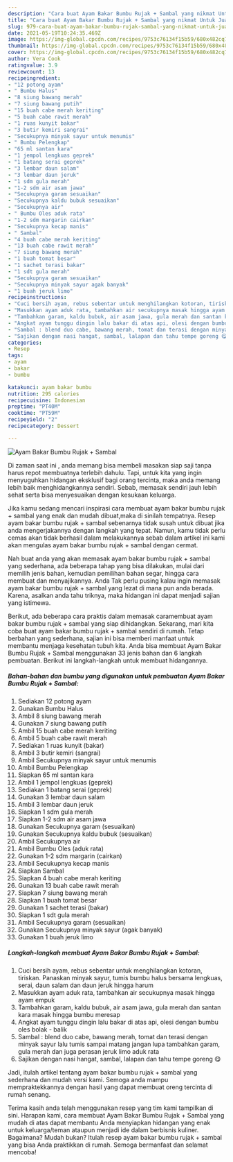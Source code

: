 ```yaml
---
description: "Cara buat Ayam Bakar Bumbu Rujak + Sambal yang nikmat Untuk Jualan"
title: "Cara buat Ayam Bakar Bumbu Rujak + Sambal yang nikmat Untuk Jualan"
slug: 979-cara-buat-ayam-bakar-bumbu-rujak-sambal-yang-nikmat-untuk-jualan
date: 2021-05-19T10:24:35.469Z
image: https://img-global.cpcdn.com/recipes/9753c76134f15b59/680x482cq70/ayam-bakar-bumbu-rujak-sambal-foto-resep-utama.jpg
thumbnail: https://img-global.cpcdn.com/recipes/9753c76134f15b59/680x482cq70/ayam-bakar-bumbu-rujak-sambal-foto-resep-utama.jpg
cover: https://img-global.cpcdn.com/recipes/9753c76134f15b59/680x482cq70/ayam-bakar-bumbu-rujak-sambal-foto-resep-utama.jpg
author: Vera Cook
ratingvalue: 3.9
reviewcount: 13
recipeingredient:
- "12 potong ayam"
- " Bumbu Halus"
- "8 siung bawang merah"
- "7 siung bawang putih"
- "15 buah cabe merah keriting"
- "5 buah cabe rawit merah"
- "1 ruas kunyit bakar"
- "3 butir kemiri sangrai"
- "Secukupnya minyak sayur untuk menumis"
- " Bumbu Pelengkap"
- "65 ml santan kara"
- "1 jempol lengkuas geprek"
- "1 batang serai geprek"
- "3 lembar daun salam"
- "3 lembar daun jeruk"
- "1 sdm gula merah"
- "1-2 sdm air asam jawa"
- "Secukupnya garam sesuaikan"
- "Secukupnya kaldu bubuk sesuaikan"
- "Secukupnya air"
- " Bumbu Oles aduk rata"
- "1-2 sdm margarin cairkan"
- "Secukupnya kecap manis"
- " Sambal"
- "4 buah cabe merah keriting"
- "13 buah cabe rawit merah"
- "7 siung bawang merah"
- "1 buah tomat besar"
- "1 sachet terasi bakar"
- "1 sdt gula merah"
- "Secukupnya garam sesuaikan"
- "Secukupnya minyak sayur agak banyak"
- "1 buah jeruk limo"
recipeinstructions:
- "Cuci bersih ayam, rebus sebentar untuk menghilangkan kotoran, tiriskan. Panaskan minyak sayur, tumis bumbu halus bersama lengkuas, serai, daun salam dan daun jeruk hingga harum"
- "Masukkan ayam aduk rata, tambahkan air secukupnya masak hingga ayam empuk"
- "Tambahkan garam, kaldu bubuk, air asam jawa, gula merah dan santan kara masak hingga bumbu meresap"
- "Angkat ayam tunggu dingin lalu bakar di atas api, olesi dengan bumbu oles bolak - balik"
- "Sambal : blend duo cabe, bawang merah, tomat dan terasi dengan minyak sayur lalu tumis sampai matang jangan lupa tambahkan garam, gula merah dan juga perasan jeruk limo aduk rata"
- "Sajikan dengan nasi hangat, sambal, lalapan dan tahu tempe goreng 😋"
categories:
- Resep
tags:
- ayam
- bakar
- bumbu

katakunci: ayam bakar bumbu 
nutrition: 295 calories
recipecuisine: Indonesian
preptime: "PT40M"
cooktime: "PT59M"
recipeyield: "2"
recipecategory: Dessert

---
```



![Ayam Bakar Bumbu Rujak + Sambal](https://img-global.cpcdn.com/recipes/9753c76134f15b59/680x482cq70/ayam-bakar-bumbu-rujak-sambal-foto-resep-utama.jpg)

Di zaman  saat ini , anda memang bisa membeli masakan siap saji tanpa harus repot membuatnya terlebih dahulu. Tapi, untuk kita yang ingin menyuguhkan hidangan eksklusif bagi orang tercinta, maka anda memang lebih baik menghidangkannya sendiri. Sebab, memasak sendiri jauh lebih sehat serta bisa menyesuaikan dengan kesukaan keluarga.

Jika kamu sedang mencari inspirasi cara membuat ayam bakar bumbu rujak + sambal yang enak dan mudah dibuat,maka di sinilah tempatnya. Resep ayam bakar bumbu rujak + sambal  sebenarnya tidak susah untuk dibuat jika anda mengerjakannya dengan langkah yang tepat. Namun, kamu tidak perlu cemas akan tidak berhasil dalam melakukannya 
sebab dalam artikel ini kami akan mengulas ayam bakar bumbu rujak + sambal dengan cermat.  



Nah buat anda yang akan memasak ayam bakar bumbu rujak + sambal yang sederhana, ada beberapa tahap yang bisa dilakukan, mulai dari memilih jenis bahan, kemudian pemilihan bahan segar, hingga cara membuat dan menyajikannya. Anda Tak perlu pusing kalau ingin memasak ayam bakar bumbu rujak + sambal yang lezat di mana pun anda berada. Karena, asalkan anda  tahu triknya, maka hidangan ini dapat menjadi sajian yang istimewa.

Berikut, ada beberapa cara praktis  dalam memasak caramembuat ayam bakar bumbu rujak + sambal yang siap dihidangkan. Sekarang, mari kita coba buat ayam bakar bumbu rujak + sambal sendiri di rumah. Tetap berbahan yang sederhana, sajian ini bisa memberi manfaat untuk membantu menjaga kesehatan tubuh kita. Anda bisa membuat Ayam Bakar Bumbu Rujak + Sambal menggunakan 33 jenis bahan dan 6 langkah pembuatan. Berikut ini langkah-langkah untuk membuat hidangannya.

<!--inarticleads1-->

##### Bahan-bahan dan bumbu yang digunakan untuk pembuatan Ayam Bakar Bumbu Rujak + Sambal:

1. Sediakan 12 potong ayam
1. Gunakan  Bumbu Halus
1. Ambil 8 siung bawang merah
1. Gunakan 7 siung bawang putih
1. Ambil 15 buah cabe merah keriting
1. Ambil 5 buah cabe rawit merah
1. Sediakan 1 ruas kunyit (bakar)
1. Ambil 3 butir kemiri (sangrai)
1. Ambil Secukupnya minyak sayur untuk menumis
1. Ambil  Bumbu Pelengkap
1. Siapkan 65 ml santan kara
1. Ambil 1 jempol lengkuas (geprek)
1. Sediakan 1 batang serai (geprek)
1. Gunakan 3 lembar daun salam
1. Ambil 3 lembar daun jeruk
1. Siapkan 1 sdm gula merah
1. Siapkan 1-2 sdm air asam jawa
1. Gunakan Secukupnya garam (sesuaikan)
1. Gunakan Secukupnya kaldu bubuk (sesuaikan)
1. Ambil Secukupnya air
1. Ambil  Bumbu Oles (aduk rata)
1. Gunakan 1-2 sdm margarin (cairkan)
1. Ambil Secukupnya kecap manis
1. Siapkan  Sambal
1. Siapkan 4 buah cabe merah keriting
1. Gunakan 13 buah cabe rawit merah
1. Siapkan 7 siung bawang merah
1. Siapkan 1 buah tomat besar
1. Gunakan 1 sachet terasi (bakar)
1. Siapkan 1 sdt gula merah
1. Ambil Secukupnya garam (sesuaikan)
1. Gunakan Secukupnya minyak sayur (agak banyak)
1. Gunakan 1 buah jeruk limo




<!--inarticleads2-->

##### Langkah-langkah membuat Ayam Bakar Bumbu Rujak + Sambal:

1. Cuci bersih ayam, rebus sebentar untuk menghilangkan kotoran, tiriskan. Panaskan minyak sayur, tumis bumbu halus bersama lengkuas, serai, daun salam dan daun jeruk hingga harum
1. Masukkan ayam aduk rata, tambahkan air secukupnya masak hingga ayam empuk
1. Tambahkan garam, kaldu bubuk, air asam jawa, gula merah dan santan kara masak hingga bumbu meresap
1. Angkat ayam tunggu dingin lalu bakar di atas api, olesi dengan bumbu oles bolak - balik
1. Sambal : blend duo cabe, bawang merah, tomat dan terasi dengan minyak sayur lalu tumis sampai matang jangan lupa tambahkan garam, gula merah dan juga perasan jeruk limo aduk rata
1. Sajikan dengan nasi hangat, sambal, lalapan dan tahu tempe goreng 😋




Jadi, itulah artikel tentang  ayam bakar bumbu rujak + sambal  yang sederhana dan mudah versi kami. Semoga anda mampu mempraktekkannya dengan hasil yang dapat membuat oreng tercinta di rumah senang. 

Terima kasih anda telah menggunakan resep yang tim kami tampilkan di sini. Harapan kami, cara membuat  Ayam Bakar Bumbu Rujak + Sambal yang mudah di atas dapat membantu Anda menyiapkan hidangan yang enak untuk keluarga/teman ataupun menjadi ide dalam berbisnis kuliner. Bagaimana? Mudah bukan? Itulah resep ayam bakar bumbu rujak + sambal yang bisa Anda praktikkan di rumah. Semoga bermanfaat dan selamat mencoba!

